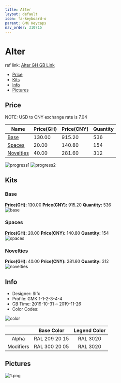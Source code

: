 ```yaml
---
title: Alter 
layout: default
icon: fa-keyboard-o
parent: GMK Keycaps
nav_order: 310715
---
```


# Alter 

ref link: [Alter GH GB Link](https://geekhack.org/index.php?topic=103138.0)  

* [Price](#price)  
* [Kits](#kits)  
* [Info](#info)  
* [Pictures](#pictures)  


## Price  
NOTE: USD to CNY exchange rate is 7.04

| Name          | Price(GH)    |  Price(CNY) | Quantity |
| ------------- | ------------ |  ---------- | -------- |
|[Base](#base)|130.00|915.20|536|
|[Spaces](#spaces)|20.00|140.80|154|
|[Novelties](#novelties)|40.00|281.60|312|

<img src="{{ 'assets/images/gmk-keycaps/alter/progress1.png' | relative_url }}" alt="progress1" class="image featured">
<img src="{{ 'assets/images/gmk-keycaps/alter/progress2.png' | relative_url }}" alt="progress2" class="image featured">

## Kits  
### Base  
**Price(GH):** 130.00    **Price(CNY):** 915.20    **Quantity:** 536  
<img src="{{ 'assets/images/gmk-keycaps/alter/kits_pics/base.png' | relative_url }}" alt="base" class="image featured">

### Spaces  
**Price(GH):** 20.00    **Price(CNY):** 140.80    **Quantity:** 154  
<img src="{{ 'assets/images/gmk-keycaps/alter/kits_pics/spaces.png' | relative_url }}" alt="spaces" class="image featured">

### Novelties  
**Price(GH):** 40.00    **Price(CNY):** 281.60    **Quantity:** 312  
<img src="{{ 'assets/images/gmk-keycaps/alter/kits_pics/novelties.png' | relative_url }}" alt="novelties" class="image featured">


## Info  
* Designer: Sifo  
* Profile: GMK 1-1-2-3-4-4  
* GB Time: 2019-10-31 ~ 2019-11-26  
* Color Codes:  
<img src="{{ 'assets/images/gmk-keycaps/alter/color.png' | relative_url }}" alt="color" class="image featured">

| |Base Color     | Legend Color
| :-------------: | :-------------: | :------------:
|Alpha|RAL 209 20 15|RAL 3020
|Modifiers|RAL 300 20 05|RAL 3020

## Pictures  
<img src="{{ 'assets/images/gmk-keycaps/alter/rendering_pics/1.png' | relative_url }}" alt="1.png" class="image featured">
